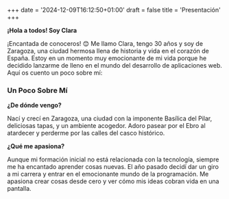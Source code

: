 +++
date = '2024-12-09T16:12:50+01:00'
draft = false
title = 'Presentación'
+++

**¡Hola a todos! Soy Clara**

¡Encantada de conoceros! 😊 Me llamo Clara, tengo 30 años y soy de Zaragoza, una ciudad hermosa llena de historia y vida en el corazón de España. Estoy en un momento muy emocionante de mi vida porque he decidido lanzarme de lleno en el mundo del desarrollo de aplicaciones web. Aquí os cuento un poco sobre mí:
 
### Un Poco Sobre Mí

**¿De dónde vengo?**

Nací y crecí en Zaragoza, una ciudad con la imponente Basílica del Pilar, deliciosas tapas, y un ambiente acogedor. Adoro pasear por el Ebro al atardecer y perderme por las calles del casco histórico.

**¿Qué me apasiona?**

Aunque mi formación inicial no está relacionada con la tecnología, siempre me ha encantado aprender cosas nuevas. El año pasado decidí dar un giro a mi carrera y entrar en el emocionante mundo de la programación. Me apasiona crear cosas desde cero y ver cómo mis ideas cobran vida en una pantalla.